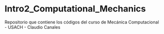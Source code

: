 # Intro2_Computational_Mechanics
Repositorio que contiene los códigos del curso de Mecánica Computacional - USACH - Claudio Canales
